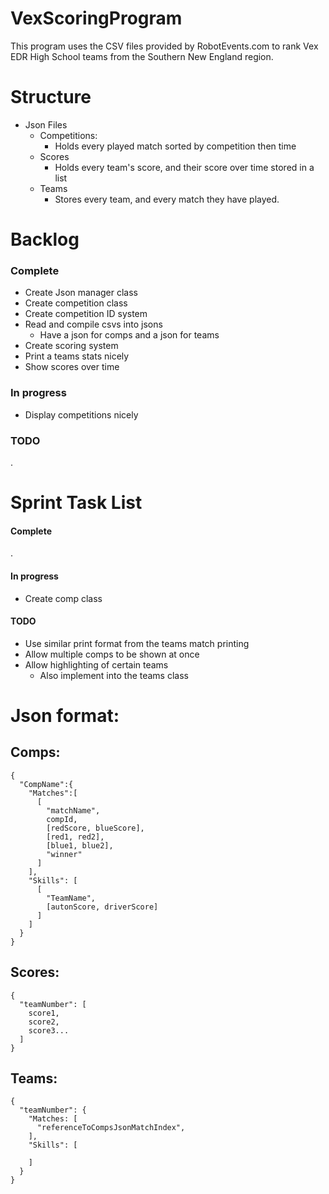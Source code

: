 # VexScoringProgram

This program uses the CSV files provided by RobotEvents.com to rank Vex EDR High School teams from the Southern New England region.

# Structure
* Json Files
  * Competitions:
    * Holds every played match sorted by competition then time
  * Scores
    * Holds every team's score, and their score over time stored in a list
  * Teams
    * Stores every team, and every match they have played.

# Backlog

### Complete
* Create Json manager class
* Create competition class
* Create competition ID system
* Read and compile csvs into jsons
  * Have a json for comps and a json for teams
* Create scoring system
* Print a teams stats nicely
* Show scores over time

### In progress
* Display competitions nicely
### TODO
.
# Sprint Task List

#### Complete
.
#### In progress
* Create comp class
#### TODO
* Use similar print format from the teams match printing
* Allow multiple comps to be shown at once
* Allow highlighting of certain teams
  * Also implement into the teams class
# Json format:

## Comps:
    {
      "CompName":{
        "Matches":[
          [
            "matchName",
            compId,
            [redScore, blueScore],
            [red1, red2],
            [blue1, blue2],
            "winner"
          ]
        ],
        "Skills": [
          [
            "TeamName",
            [autonScore, driverScore]
          ]
        ]
      }
    }
## Scores:

    {
      "teamNumber": [
        score1,
        score2,
        score3...
      ]
    }

## Teams:

    {
      "teamNumber": {
        "Matches: [
          "referenceToCompsJsonMatchIndex",
        ],
        "Skills": [

        ]
      }
    }


